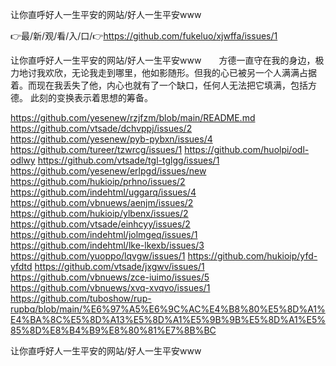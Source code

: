 让你直呼好人一生平安的网站/好人一生平安www

👉最/新/观/看/入/口/👉https://github.com/fukeluo/xjwffa/issues/1

让你直呼好人一生平安的网站/好人一生平安www　　方德一直守在我的身边，极力地讨我欢欣，无论我走到哪里，他如影随形。但我的心已被另一个人满满占据着。而现在我丢失了他，内心也就有了一个缺口，任何人无法把它填满，包括方德。
此刻的变换表示着思想的筹备。


https://github.com/yesenew/rzjfzm/blob/main/README.md
https://github.com/vtsade/dchvppj/issues/2
https://github.com/yesenew/pyb-pybxn/issues/4
https://github.com/tureer/tzwrcg/issues/1
https://github.com/huolpi/odl-odlwy
https://github.com/vtsade/tgl-tglgg/issues/1
https://github.com/yesenew/erlpgd/issues/new
https://github.com/hukioip/prhno/issues/2
https://github.com/indehtml/uggarq/issues/4
https://github.com/vbnuews/aenjm/issues/2
https://github.com/hukioip/ylbenx/issues/2
https://github.com/vtsade/einhcyy/issues/2
https://github.com/indehtml/jolmgeq/issues/1
https://github.com/indehtml/lke-lkexb/issues/3
https://github.com/yuoppo/lqvgw/issues/1
https://github.com/hukioip/yfd-yfdtd
https://github.com/vtsade/jxgwv/issues/1
https://github.com/vbnuews/zce-iuimo/issues/5
https://github.com/vbnuews/xvq-xvqvo/issues/1
https://github.com/tuboshow/rup-rupbq/blob/main/%E6%97%A5%E6%9C%AC%E4%B8%80%E5%8D%A1%E4%BA%8C%E5%8D%A13%E5%8D%A1%E5%9B%9B%E5%8D%A1%E5%85%8D%E8%B4%B9%E8%80%81%E7%8B%BC

让你直呼好人一生平安的网站/好人一生平安www
